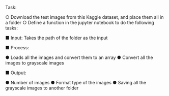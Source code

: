 Task:
 
 ○ Download the test images from this Kaggle dataset, and place them all in a folder
 ○ Define a function in the jupyter notebook to do the following tasks:

■ Input: Takes the path of the folder as the input

■ Process:
 
 ● Loads all the images and convert them to an array
 ● Convert all the images to grayscale images

■ Output:
 
 ● Number of images
 ● Format type of the images
 ● Saving all the grayscale images to another folder
